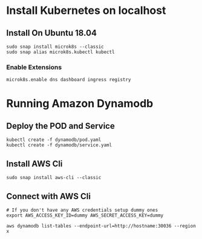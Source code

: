 # Install Kubernetes on localhost

## Install On Ubuntu 18.04

```
sudo snap install microk8s --classic
sudo snap alias microk8s.kubectl kubectl
```

### Enable Extensions

```
microk8s.enable dns dashboard ingress registry
```

# Running Amazon Dynamodb

## Deploy the POD and Service

```
kubectl create -f dynamodb/pod.yaml
kubectl create -f dynamodb/service.yaml
``` 

## Install AWS Cli

```
sudo snap install aws-cli --classic
```

## Connect with AWS Cli

```
# If you don't have any AWS credentials setup dummy ones
export AWS_ACCESS_KEY_ID=dummy AWS_SECRET_ACCESS_KEY=dummy 

aws dynamodb list-tables --endpoint-url=http://hostname:30036 --region x
```
